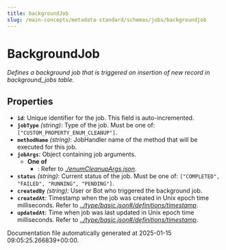 ```yaml
---
title: backgroundJob
slug: /main-concepts/metadata-standard/schemas/jobs/backgroundjob
---
```


# BackgroundJob

*Defines a background job that is triggered on insertion of new record in background_jobs table.*

## Properties

- **`id`**: Unique identifier for the job. This field is auto-incremented.
- **`jobType`** *(string)*: Type of the job. Must be one of: `["CUSTOM_PROPERTY_ENUM_CLEANUP"]`.
- **`methodName`** *(string)*: JobHandler name of the method that will be executed for this job.
- **`jobArgs`**: Object containing job arguments.
  - **One of**
    - : Refer to *[./enumCleanupArgs.json](#enumCleanupArgs.json)*.
- **`status`** *(string)*: Current status of the job. Must be one of: `["COMPLETED", "FAILED", "RUNNING", "PENDING"]`.
- **`createdBy`** *(string)*: User or Bot who triggered the background job.
- **`createdAt`**: Timestamp when the job was created in Unix epoch time milliseconds. Refer to *[../type/basic.json#/definitions/timestamp](#/type/basic.json#/definitions/timestamp)*.
- **`updatedAt`**: Time when job was last updated in Unix epoch time milliseconds. Refer to *[../type/basic.json#/definitions/timestamp](#/type/basic.json#/definitions/timestamp)*.


Documentation file automatically generated at 2025-01-15 09:05:25.266839+00:00.
